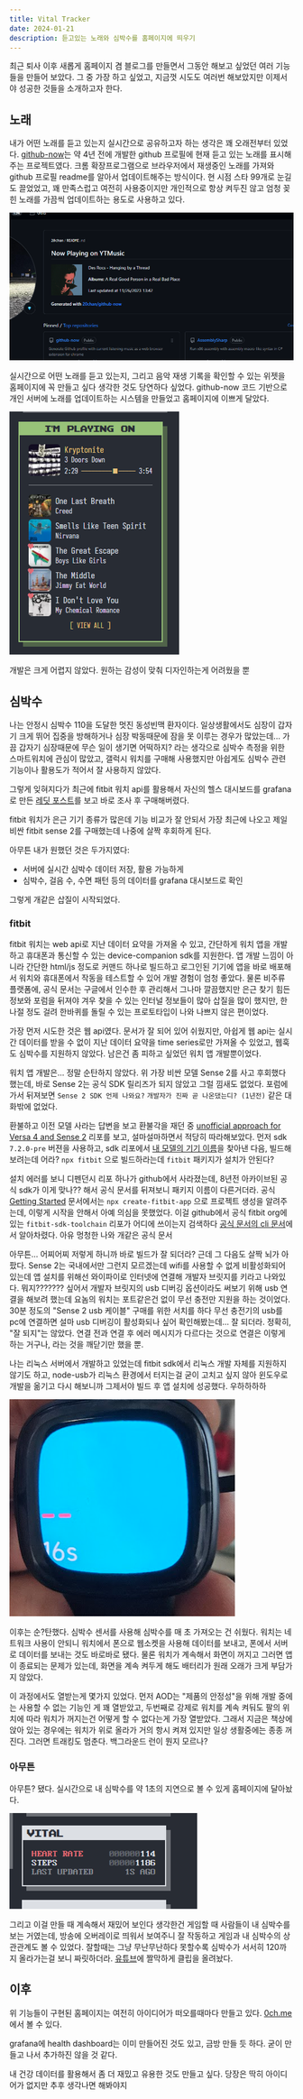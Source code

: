 ```yaml
---
title: Vital Tracker
date: 2024-01-21
description: 듣고있는 노래와 심박수를 홈페이지에 띄우기
---
```


최근 퇴사 이후 새롭게 홈페이지 겸 블로그를 만들면서 그동안 해보고 싶었던 여러 기능들을 만들어 보았다.
그 중 가장 하고 싶었고, 지금껏 시도도 여러번 해보았지만 이제서야 성공한 것들을 소개하고자 한다.

## 노래

내가 어떤 노래를 듣고 있는지 실시간으로 공유하고자 하는 생각은 꽤 오래전부터 있었다.
[github-now](https://github.com/20chan/github-now)는 약 4년 전에 개발한 github 프로필에 현재 듣고 있는 노래를 표시해주는 프로젝트였다.
크롬 확장프로그램으로 브라우저에서 재생중인 노래를 가져와 github 프로필 readme를 알아서 업데이트해주는 방식이다.
현 시점 스타 99개로 눈길도 끌었었고, 꽤 만족스럽고 여전히 사용중이지만 개인적으로 항상 켜두진 않고 엄청 꽂힌 노래를 가끔씩 업데이트하는 용도로 사용하고 있다.

![github-now](./github-now.png)

실시간으로 어떤 노래를 듣고 있는지, 그리고 음악 재생 기록을 확인할 수 있는 위젯을 홈페이지에 꼭 만들고 싶다 생각한 것도 당연하다 싶었다.
github-now 코드 기반으로 개인 서버에 노래를 업데이트하는 시스템을 만들었고 홈페이지에 이쁘게 달았다.

![music widget](./0chan-now.png)

개발은 크게 어렵지 않았다. 원하는 감성이 맞춰 디자인하는게 어려웠을 뿐

## 심박수

나는 안정시 심박수 110을 도달한 멋진 동성빈맥 환자이다.
일상생활에서도 심장이 갑자기 크게 뛰어 집중을 방해하거나 심장 박동때문에 잠을 못 이루는 경우가 많았는데...
가끔 갑자기 심장때문에 무슨 일이 생기면 어떡하지? 라는 생각으로 심박수 측정을 위한 스마트워치에 관심이 많았고, 갤럭시 워치를 구매해 사용했지만 아쉽게도 심박수 관련 기능이나 활용도가 적어서 잘 사용하지 않았다.

그렇게 잊혀지다가 최근에 fitbit 워치 api를 활용해서 자신의 헬스 대시보드를 grafana로 만든 [레딧 포스트](https://www.reddit.com/r/selfhosted/comments/15ao3my/i_made_a_onepage_comprehensive_dashboard_using/)를 보고 바로 조사 후 구매해버렸다.

fitbit 워치가 은근 기기 종류가 많은데 기능 비교가 잘 안되서 가장 최근에 나오고 제일 비싼 fitbit sense 2를 구매했는데 나중에 살짝 후회하게 된다.

아무튼 내가 원했던 것은 두가지였다:
- 서버에 실시간 심박수 데이터 저장, 활용 가능하게
- 심박수, 걸음 수, 수면 패턴 등의 데이터를 grafana 대시보드로 확인

그렇게 개같은 삽질이 시작되었다.

### fitbit

fitbit 워치는 web api로 지난 데이터 요약을 가져올 수 있고, 간단하게 워치 앱을 개발하고 휴대폰과 통신할 수 있는 device-companion sdk를 지원한다.
앱 개발 느낌이 아니라 간단한 html/js 정도로 커맨드 하나로 빌드하고 로그인된 기기에 앱을 바로 배포해서 워치와 휴대폰에서 작동을 테스트할 수 있어 개발 경험이 엄청 좋았다.
물론 비주류 플랫폼에, 공식 문서는 구글에서 인수한 후 관리해서 그나마 깔끔했지만 은근 찾기 힘든 정보와 포럼을 뒤져야 겨우 찾을 수 있는 인터널 정보들이 많아 삽질을 많이 했지만, 한나절 정도 걸려 한바퀴를 돌릴 수 있는 프로토타입이 나와 나쁘지 않은 편이었다.

가장 먼저 시도한 것은 웹 api였다. 문서가 잘 되어 있어 쉬웠지만, 아쉽게 웹 api는 실시간 데이터를 받을 수 없이 지난 데이터 요약을 time series로만 가져올 수 있었고, 웹훅도 심박수를 지원하지 않았다. 남은건 좀 피하고 싶었던 워치 앱 개발뿐이었다.

워치 앱 개발은... 정말 순탄하지 않았다. 위 가장 비싼 모델 Sense 2를 사고 후회했다 했는데, 바로 Sense 2는 공식 SDK 릴리즈가 되지 않았고 그럴 낌새도 없었다.
포럼에 가서 뒤져보면 `Sense 2 SDK 언제 나와요?` `개발자가 진짜 곧 나온댔는디? (1년전)` 같은 대화밖에 없었다.

환불하고 이전 모델 사라는 답변을 보고 환불각을 재던 중 [unofficial approach for Versa 4 and Sense 2](https://github.com/cmengler/fitbit-app-versa4) 리포를 보고, 설마설마하면서 적당히 따라해보았다.
먼저 sdk `7.2.0-pre` 버젼을 사용하고, sdk 리포에서 [내 모델의 기기 이름](https://github.com/Fitbit/fitbit-sdk-toolchain/blob/7.2.0-pre.0/src/buildTargets.ts#L23)을 찾아낸 다음, 빌드해보려는데 어라? `npx fitbit` 으로 빌드하라는데 `fitbit` 패키지가 설치가 안된다?

설치 에러를 보니 디펜던시 리포 하나가 github에서 사라졌는데, 8년전 아카이브된 공식 sdk가 이게 맞나?? 해서 공식 문서를 뒤져보니 패키지 이름이 다른거더라. 공식 [Getting Started](https://dev.fitbit.com/getting-started/) 문서에서는 `npx create-fitbit-app` 으로 프로젝트 생성을 알려주는데, 이렇게 시작을 안해서 아예 의심을 못했었다.
이걸 github에서 공식 fitbit org에 있는 `fitbit-sdk-toolchain` 리포가 어디에 쓰이는지 검색하다 [공식 문서의 cli 문서](https://dev.fitbit.com/build/guides/command-line-interface/#updating-existing-projects)에서 알아차렸다. 아유 멍청한 나와 개같은 공식 문서

아무튼... 어찌어찌 저렇게 하니까 바로 빌드가 잘 되더라? 근데 그 다음도 살짝 뇌가 아팠다.
Sense 2는 국내에서만 그런지 모르겠는데 wifi를 사용할 수 없게 비활성화되어 있는데 앱 설치를 위해선 와이파이로 인터넷에 연결해 개발자 브릿지를 키라고 나와있다.
뭐지??????? 싶어서 개발자 브릿지의 usb 디버깅 옵션이라도 써보기 위해 usb 연결을 해보려 했는데 요놈의 워치는 포트같은건 없이 무선 충전만 지원을 하는 것이었다.
30분 정도의 "Sense 2 usb 케이블" 구매를 위한 서치를 하다 무선 충전기의 usb를 pc에 연결하면 설마 usb 디버깅이 활성화되나 싶어 확인해봤는데... 잘 되더라.
정확히, "잘 되지"는 않았다. 연결 전과 연결 후 에러 메시지가 다르다는 것으로 연결은 이렇게 하는 거구나, 라는 것을 깨닫기만 했을 뿐.

나는 리눅스 서버에서 개발하고 있었는데 fitbit sdk에서 리눅스 개발 자체를 지원하지 않기도 하고, node-usb가 리눅스 환경에서 터지는걸 굳이 고치고 싶지 않아 윈도우로 개발을 옮기고 다시 해보니까 그제서야 빌드 후 앱 설치에 성공했다. 우하하하하

![첫 워치 앱](./fitbit-first.png)

이후는 순?탄했다. 심박수 센서를 사용해 심박수를 매 초 가져오는 건 쉬웠다. 워치는 네트워크 사용이 안되니 워치에서 폰으로 웹소켓을 사용해 데이터를 보내고, 폰에서 서버로 데이터를 보내는 것도 바로바로 됐다. 물론 워치가 계속해서 화면이 꺼지고 그러면 앱이 종료되는 문제가 있는데, 화면을 계속 켜두게 해도 배터리가 원래 오래가 크게 부담가지 않았다.

이 과정에서도 열받는게 몇가지 있었다. 먼저 AOD는 "제품의 안정성"을 위해 개발 중에는 사용할 수 없는 기능인 게 꽤 열받았고, 두번째로 강제로 워치를 계속 켜둬도 팔의 위치에 따라 워치가 꺼지는건 어떻게 할 수 없다는게 가장 열받았다.
그래서 지금은 책상에 앉아 있는 경우에는 워치가 위로 올라가 거의 항시 켜져 있지만 일상 생활중에는 종종 꺼진다. 그러면 트래킹도 멈춘다. 백그라운드 런이 뭔지 모르나?

### 아무튼

아무튼? 됐다. 실시간으로 내 심박수를 약 1초의 지연으로 볼 수 있게 홈페이지에 달아놨다.

![vital](./vital.png)

그리고 이걸 만들 때 계속해서 재밌어 보인다 생각한건 게임할 때 사람들이 내 심박수를 보는 거였는데, 방송에 오버레이로 띄워서 보여주니 잘 작동하고 게임과 내 심박수의 상관관계도 볼 수 있었다. 잘할때는 그냥 무난무난하다 못할수록 심박수가 서서히 120까지 올라가는걸 보니 짜릿하더라. [유튜브](https://www.youtube.com/watch?v=h07b0Hm76xk)에 짤막하게 클립을 올려놨다.

## 이후

위 기능들이 구현된 홈페이지는 여전히 아이디어가 떠오를때마다 만들고 있다. [0ch.me](https://0ch.me)에서 볼 수 있다.

grafana에 health dashboard는 이미 만들어진 것도 있고, 금방 만들 듯 하다. 굳이 만들고 나서 추가하진 않을 것 같다.

내 건강 데이터를 활용해서 좀 더 재밌고 유용한 것도 만들고 싶다. 당장은 딱히 아이디어가 없지만 추후 생각나면 해봐야지